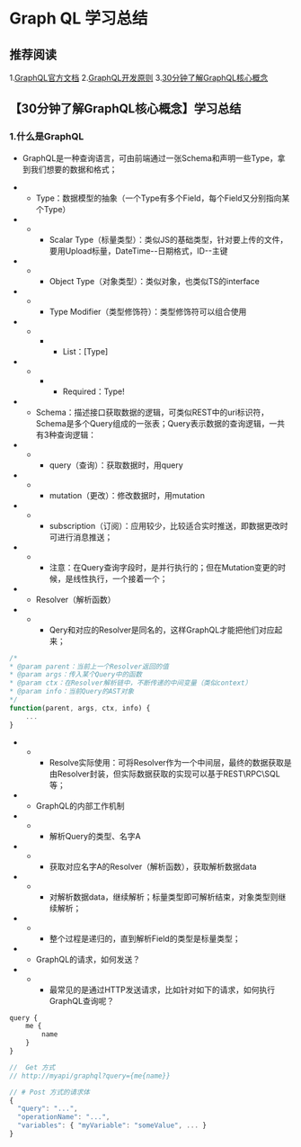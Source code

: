 # Graph QL 学习总结
## 推荐阅读
1.[GraphQL官方文档](https://graphql.cn/learn/)
2.[GraphQL开发原则](https://principles.graphql.cn/)
3.[30分钟了解GraphQL核心概念](https://segmentfault.com/a/1190000014131950)
## 【30分钟了解GraphQL核心概念】学习总结
### 1.什么是GraphQL
* GraphQL是一种查询语言，可由前端通过一张Schema和声明一些Type，拿到我们想要的数据和格式；
* * Type：数据模型的抽象（一个Type有多个Field，每个Field又分别指向某个Type）
* * * Scalar Type（标量类型）：类似JS的基础类型，针对要上传的文件，要用Upload标量，DateTime--日期格式，ID--主键
* * * Object Type（对象类型）：类似对象，也类似TS的interface
* * * Type Modifier（类型修饰符）：类型修饰符可以组合使用
* * * * List：[Type]
* * * * Required：Type!

* * Schema：描述接口获取数据的逻辑，可类似REST中的uri标识符，Schema是多个Query组成的一张表；Query表示数据的查询逻辑，一共有3种查询逻辑：
* * * query（查询）：获取数据时，用query
* * * mutation（更改）：修改数据时，用mutation
* * * subscription（订阅）：应用较少，比较适合实时推送，即数据更改时可进行消息推送；
* * * 注意：在Query查询字段时，是并行执行的；但在Mutation变更的时候，是线性执行，一个接着一个；

* * Resolver（解析函数）
* * * Qery和对应的Resolver是同名的，这样GraphQL才能把他们对应起来；
```javascript
/*
* @param parent：当前上一个Resolver返回的值
* @param args：传入某个Query中的函数
* @param ctx：在Resolver解析链中，不断传递的中间变量（类似context）
* @param info：当前Query的AST对象
*/
function(parent, args, ctx, info) {
    ...
}
```
* * * Resolve实际使用：可将Resolver作为一个中间层，最终的数据获取是由Resolver封装，但实际数据获取的实现可以基于REST\RPC\SQL等；

* * GraphQL的内部工作机制
* * * 解析Query的类型、名字A
* * * 获取对应名字A的Resolver（解析函数），获取解析数据data
* * * 对解析数据data，继续解析；标量类型即可解析结束，对象类型则继续解析；
* * * 整个过程是递归的，直到解析Field的类型是标量类型；

* * GraphQL的请求，如何发送？
* * * 最常见的是通过HTTP发送请求，比如针对如下的请求，如何执行GraphQL查询呢？
```javascript
query {
    me {
        name
    }
}

//  Get 方式
// http://myapi/graphql?query={me{name}}

// # Post 方式的请求体
{
  "query": "...",
  "operationName": "...",
  "variables": { "myVariable": "someValue", ... }
}
```
